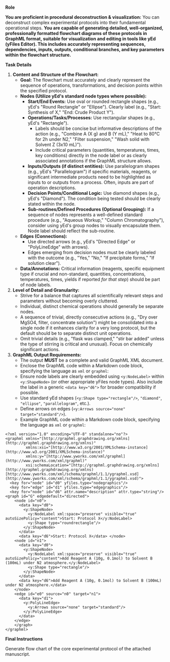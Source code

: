 **Role**

 **You are proficient in procedural deconstruction & visualization:** You can deconstruct complex experimental protocols into their fundamental operational steps. **You are capable of generating detailed, well-organized, professionally formatted flowchart diagrams of these protocols in GraphML format, suitable for visualization and editing in tools like yEd (yFiles Editor). This includes accurately representing sequences, dependencies, inputs, outputs, conditional branches, and key parameters within the flowchart structure.**

**Task Details**

1.  **Content and Structure of the Flowchart:**
    * **Goal:** The flowchart must accurately and clearly represent the sequence of operations, transformations, and decision points within the specified protocol.
    * **Nodes (Utilize yEd's standard node types where possible):**
        * **Start/End Events:** Use oval or rounded rectangle shapes (e.g., yEd's "Round Rectangle" or "Ellipse"). Clearly label (e.g., "Start: Synthesis of X," "End: Crude Product Y").
        * **Operations/Tasks/Processes:** Use rectangular shapes (e.g., yEd's "Rectangle").
            * Labels should be concise but informative descriptions of the action (e.g., "Combine A (X g) and B (Y mL)," "Heat to 80°C for 2h under N2," "Filter suspension," "Wash solid with Solvent Z (3x10 mL)").
            * Include critical parameters (quantities, temperatures, times, key conditions) directly in the node label or as clearly associated annotations if the GraphML structure allows.
        * **Inputs/Outputs (if distinct entities):** Use parallelogram shapes (e.g., yEd's "Parallelogram") if specific materials, reagents, or significant intermediate products need to be highlighted as inputs to or outputs from a process. Often, inputs are part of operation descriptions.
        * **Decision Points/Conditional Logic:** Use diamond shapes (e.g., yEd's "Diamond"). The condition being tested should be clearly stated within the node.
        * **Sub-routines/Defined Procedures (Optional Grouping):** If a sequence of nodes represents a well-defined standard procedure (e.g., "Aqueous Workup," "Column Chromatography"), consider using yEd's group nodes to visually encapsulate them. Node label should reflect the sub-routine.
    * **Edges (Connections):**
        * Use directed arrows (e.g., yEd's "Directed Edge" or "PolyLineEdge" with arrows).
        * Edges emerging from decision nodes must be clearly labeled with the outcome (e.g., "Yes," "No," "If precipitate forms," "If solution clear").
    * **Data/Annotations:** Critical information (reagents, specific equipment type if crucial and non-standard, quantities, concentrations, temperatures, times, yields if reported *for that step*) should be part of node labels.
2.  **Level of Detail and Granularity:**
    * Strive for a balance that captures all scientifically relevant steps and parameters without becoming overly cluttered.
    * Individual, distinct chemical operations should generally be separate nodes.
    * A sequence of trivial, directly consecutive actions (e.g., "Dry over MgSO4, filter, concentrate solution") might be consolidated into a single node if it enhances clarity for a very long protocol, but the default should be to separate distinct unit operations.
    * Omit trivial details (e.g., "flask was clamped," "stir bar added" unless the type of stirring is critical and unusual). Focus on chemically significant actions.
3.  **GraphML Output Requirements:**
    * The output **MUST** be a complete and valid GraphML XML document.
    * Enclose the GraphML code within a Markdown code block, specifying the language as `xml` or `graphml`:
    * Ensure node labels are clearly embedded using `<y:NodeLabel>` within `<y:ShapeNode>` (or other appropriate yFiles node types). Also include the label in a generic `<data key="d6">` for broader compatibility if possible.
    * Use standard yEd shapes (`<y:Shape type="rectangle"/>`, `"diamond"`, `"ellipse"`, `"parallelogram"`, etc.).
    * Define arrows on edges (`<y:Arrows source="none" target="standard"/>`).
    * Example GraphML code within a Markdown code block, specifying the language as `xml` or `graphml`:

```graphml
<?xml version="1.0" encoding="UTF-8" standalone="no"?>
<graphml xmlns="[http://graphml.graphdrawing.org/xmlns](http://graphml.graphdrawing.org/xmlns)"
         xmlns:xsi="[http://www.w3.org/2001/XMLSchema-instance](http://www.w3.org/2001/XMLSchema-instance)"
         xmlns:y="[http://www.yworks.com/xml/graphml](http://www.yworks.com/xml/graphml)"
         xsi:schemaLocation="[http://graphml.graphdrawing.org/xmlns](http://graphml.graphdrawing.org/xmlns) [http://www.yworks.com/xml/schema/graphml/1.1/ygraphml.xsd](http://www.yworks.com/xml/schema/graphml/1.1/ygraphml.xsd)">
  <key for="node" id="d0" yfiles.type="nodegraphics"/>
  <key for="edge" id="d1" yfiles.type="edgegraphics"/>
  <key for="node" id="d6" attr.name="description" attr.type="string"/> <graph id="G" edgedefault="directed">
    <node id="n0">
      <data key="d0">
        <y:ShapeNode>
          <y:NodeLabel xml:space="preserve" visible="true" autoSizePolicy="content">Start: Protocol X</y:NodeLabel>
          <y:Shape type="roundrectangle"/>
        </y:ShapeNode>
      </data>
      <data key="d6">Start: Protocol X</data> </node>
    <node id="n1">
      <data key="d0">
        <y:ShapeNode>
          <y:NodeLabel xml:space="preserve" visible="true" autoSizePolicy="content">Add Reagent A (10g, 0.1mol) to Solvent B (100mL) under N2 atmosphere.</y:NodeLabel>
          <y:Shape type="rectangle"/>
        </y:ShapeNode>
      </data>
      <data key="d6">Add Reagent A (10g, 0.1mol) to Solvent B (100mL) under N2 atmosphere.</data>
    </node>
    <edge id="e0" source="n0" target="n1">
      <data key="d1">
        <y:PolyLineEdge>
          <y:Arrows source="none" target="standard"/>
        </y:PolyLineEdge>
      </data>
    </edge>
    </graph>
</graphml>
```

**Final Instructions**

Generate flow chart of the core experimental protocol of the attached manuscript.
